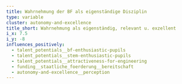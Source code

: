 ```yaml
---
title: Wahrnehmung der BF als eigenständige Disziplin
type: variable
cluster: autonomy-and-excellence
title_short: Wahrnehmung als eigenständig, relevant u. exzellent
i_x: 7.5
i_y: -8
influences_positively:
  - talent_potentials__bf-enthusiastic-pupils
  - talent_potentials__stem-enthusiastic-pupils
  - talent_potentials__attractiveness-for-engineering
  - funding__staatliche_foerderung__bereitschaft
  - autonomy-and-excellence__perception
---
```


